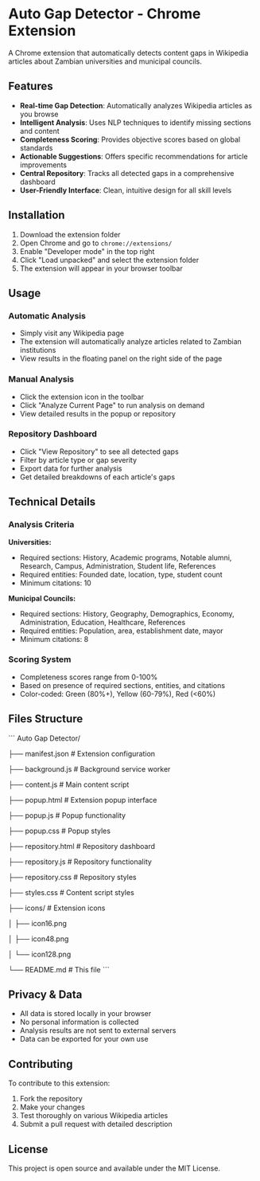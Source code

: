# Auto Gap Detector - Chrome Extension

A Chrome extension that automatically detects content gaps in Wikipedia articles about Zambian universities and municipal councils.

## Features

- **Real-time Gap Detection**: Automatically analyzes Wikipedia articles as you browse
- **Intelligent Analysis**: Uses NLP techniques to identify missing sections and content
- **Completeness Scoring**: Provides objective scores based on global standards
- **Actionable Suggestions**: Offers specific recommendations for article improvements
- **Central Repository**: Tracks all detected gaps in a comprehensive dashboard
- **User-Friendly Interface**: Clean, intuitive design for all skill levels

## Installation

1. Download the extension folder
2. Open Chrome and go to `chrome://extensions/`
3. Enable "Developer mode" in the top right
4. Click "Load unpacked" and select the extension folder
5. The extension will appear in your browser toolbar

## Usage

### Automatic Analysis
- Simply visit any Wikipedia page
- The extension will automatically analyze articles related to Zambian institutions
- View results in the floating panel on the right side of the page

### Manual Analysis
- Click the extension icon in the toolbar
- Click "Analyze Current Page" to run analysis on demand
- View detailed results in the popup or repository

### Repository Dashboard
- Click "View Repository" to see all detected gaps
- Filter by article type or gap severity
- Export data for further analysis
- Get detailed breakdowns of each article's gaps

## Technical Details

### Analysis Criteria

**Universities:**
- Required sections: History, Academic programs, Notable alumni, Research, Campus, Administration, Student life, References
- Required entities: Founded date, location, type, student count
- Minimum citations: 10

**Municipal Councils:**
- Required sections: History, Geography, Demographics, Economy, Administration, Education, Healthcare, References
- Required entities: Population, area, establishment date, mayor
- Minimum citations: 8

### Scoring System
- Completeness scores range from 0-100%
- Based on presence of required sections, entities, and citations
- Color-coded: Green (80%+), Yellow (60-79%), Red (<60%)

## Files Structure

\`\`\`
Auto Gap Detector/

├── manifest.json         # Extension configuration

├── background.js         # Background service worker

├── content.js            # Main content script

├── popup.html            # Extension popup interface

├── popup.js              # Popup functionality

├── popup.css             # Popup styles

├── repository.html       # Repository dashboard

├── repository.js         # Repository functionality

├── repository.css        # Repository styles

├── styles.css            # Content script styles

├── icons/                # Extension icons

│   ├── icon16.png

│   ├── icon48.png

│   └── icon128.png

└── README.md             # This file
\`\`\`

## Privacy & Data

- All data is stored locally in your browser
- No personal information is collected
- Analysis results are not sent to external servers
- Data can be exported for your own use

## Contributing

To contribute to this extension:

1. Fork the repository
2. Make your changes
3. Test thoroughly on various Wikipedia articles
4. Submit a pull request with detailed description

## License

This project is open source and available under the MIT License.
